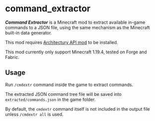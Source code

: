 # command_extractor

***Command Extractor*** is a Minecraft mod to extract available in-game commands to a JSON file, using the same mechanism as the Minecraft built-in data generator.

This mod requires [Architectury API mod](https://modrinth.com/mod/architectury-api "Architectury API mod") to be installed. 

This mod currently only support Minecraft 1.19.4, tested on Forge and Fabric.

## Usage

Run `/cmdextr` command inside the game to extract commands.

The extracted JSON command tree file will be saved into `extracted/commands.json` in the game folder.

By default, the `cmdextr` command itself is not included in the output file unless `/cmdextr all` is used.
